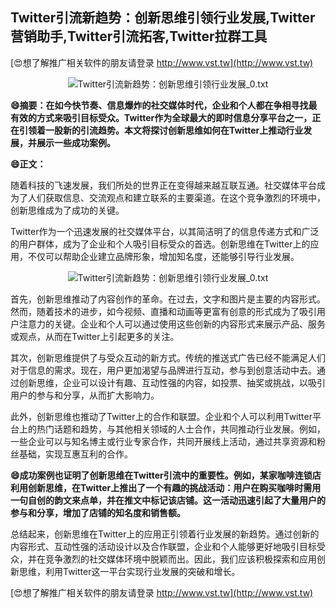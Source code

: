 ## **Twitter引流新趋势：创新思维引领行业发展,Twitter营销助手,Twitter引流拓客,Twitter拉群工具**

[😍想了解推广相关软件的朋友请登录 http://www.vst.tw](http://www.vst.tw)

 <center><img src="https://vst.tw/MP4/tuiguang/png/4.png" alt="Twitter引流新趋势：创新思维引领行业发展_0.txt"></center>

**😄摘要：在如今快节奏、信息爆炸的社交媒体时代，企业和个人都在争相寻找最有效的方式来吸引目标受众。Twitter作为全球最大的即时信息分享平台之一，正在引领着一股新的引流趋势。本文将探讨创新思维如何在Twitter上推动行业发展，并展示一些成功案例。**

**😄正文：**

随着科技的飞速发展，我们所处的世界正在变得越来越互联互通。社交媒体平台成为了人们获取信息、交流观点和建立联系的主要渠道。在这个竞争激烈的环境中，创新思维成为了成功的关键。

Twitter作为一个迅速发展的社交媒体平台，以其简洁明了的信息传递方式和广泛的用户群体，成为了企业和个人吸引目标受众的首选。创新思维在Twitter上的应用，不仅可以帮助企业建立品牌形象，增加知名度，还能够引导行业发展。

 <center><img src="https://vst.tw/MP4/tuiguang/png/8.png" alt="Twitter引流新趋势：创新思维引领行业发展_0.txt"></center>

首先，创新思维推动了内容创作的革命。在过去，文字和图片是主要的内容形式。然而，随着技术的进步，如今视频、直播和动画等更富有创意的形式成为了吸引用户注意力的关键。企业和个人可以通过使用这些创新的内容形式来展示产品、服务或观点，从而在Twitter上引起更多的关注。

其次，创新思维提供了与受众互动的新方式。传统的推送式广告已经不能满足人们对于信息的需求。现在，用户更加渴望与品牌进行互动，参与到创意活动中去。通过创新思维，企业可以设计有趣、互动性强的内容，如投票、抽奖或挑战，以吸引用户的参与和分享，从而扩大影响力。

此外，创新思维也推动了Twitter上的合作和联盟。企业和个人可以利用Twitter平台上的热门话题和趋势，与其他相关领域的人士合作，共同推动行业发展。例如，一些企业可以与知名博主或行业专家合作，共同开展线上活动，通过共享资源和粉丝基础，实现互惠互利的合作。

**😄成功案例也证明了创新思维在Twitter引流中的重要性。例如，某家咖啡连锁店利用创新思维，在Twitter上推出了一个有趣的挑战活动：用户在购买咖啡时需用一句自创的韵文来点单，并在推文中标记该店铺。这一活动迅速引起了大量用户的参与和分享，增加了店铺的知名度和销售额。**

总结起来，创新思维在Twitter上的应用正引领着行业发展的新趋势。通过创新的内容形式、互动性强的活动设计以及合作联盟，企业和个人能够更好地吸引目标受众，并在竞争激烈的社交媒体环境中脱颖而出。因此，我们应该积极探索和应用创新思维，利用Twitter这一平台实现行业发展的突破和增长。

[😍想了解推广相关软件的朋友请登录 http://www.vst.tw](http://www.vst.tw)



